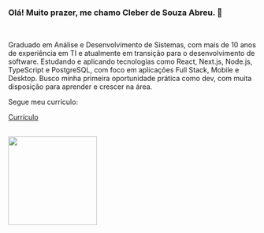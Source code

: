 ### **Olá! Muito prazer, me chamo Cleber de Souza Abreu.** 👋

<br>

<p>Graduado em Análise e Desenvolvimento de Sistemas, com mais de 10 anos de experiência em TI e atualmente em transição para o desenvolvimento de software. Estudando e aplicando tecnologias como React, Next.js, Node.js, TypeScript e PostgreSQL, com foco em aplicações Full Stack, Mobile e Desktop. Busco minha primeira oportunidade prática como dev, com muita disposição para aprender e crescer na área.</p>

<p>Segue meu currículo:</p>

<a href = "https://cleberabreu87.github.io/cleber.souza.abreu/" target="_blank">Currículo</a>

<br>

<div>
  <a href="https://github.com/cleberabreu87">
    <img height="180em" src="https://github-readme-stats.vercel.app/api/top-langs/?username=cleberabreu87&layout=compact&langs_count=7&theme=dracula"/>
  </a>
</div>
